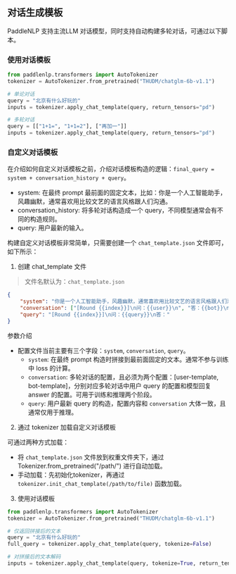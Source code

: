 ## 对话生成模板

PaddleNLP 支持主流LLM 对话模型，同时支持自动构建多轮对话，可通过以下脚本。

### 使用对话模板

```python
from paddlenlp.transformers import AutoTokenizer
tokenizer = AutoTokenizer.from_pretrained("THUDM/chatglm-6b-v1.1")

# 单论对话
query = "北京有什么好玩的"
inputs = tokenizer.apply_chat_template(query, return_tensors="pd")

# 多轮对话
query = [["1+1=", "1+1=2"], ["再加一"]]
inputs = tokenizer.apply_chat_template(query, return_tensors="pd")
```

### 自定义对话模板

在介绍如何自定义对话模板之前，介绍对话模板构造的逻辑：`final_query = system + conversation_history + query`。

* system: 在最终 prompt 最前面的固定文本，比如：你是一个人工智能助手，风趣幽默，通常喜欢用比较文艺的语言风格跟人们沟通。
* conversation_history: 将多轮对话构造成一个 query，不同模型通常会有不同的构造规则。
* query: 用户最新的输入。

构建自定义对话模板非常简单，只需要创建一个 `chat_template.json` 文件即可，如下所示：

1. 创建 chat_template 文件

> 文件名默认为：`chat_template.json`

```json
{
    "system": "你是一个人工智能助手，风趣幽默，通常喜欢用比较文艺的语言风格跟人们沟通。",
    "conversation": ["[Round {{index}}]\n问：{{user}}\n", "答：{{bot}}\n"],
    "query": "[Round {{index}}]\n问：{{query}}\n答："
}
```

参数介绍

* 配置文件当前主要有三个字段：`system`, `conversation`, `query`。
  * `system`: 在最终 prompt 构造时拼接到最前面固定的文本。通常不参与训练中 loss 的计算。
  * `conversation`: 多轮对话的配置，且必须为两个配置：[user-template, bot-template]，分别对应多轮对话中用户 query 的配置和模型回复 answer 的配置。可用于训练和推理两个阶段。
  * `query`: 用户最新 query 的构造，配置内容和 `conversation` 大体一致，且通常仅用于推理。

2. 通过 tokenizer 加载自定义对话模板

可通过两种方式加载：
* 将 `chat_template.json` 文件放到权重文件夹下，通过 Tokenizer.from_pretrained("/path/") 进行自动加载。
* 手动加载：先初始化tokenizer，再通过 `tokenizer.init_chat_template(/path/to/file)` 函数加载。

3. 使用对话模板

```python
from paddlenlp.transformers import AutoTokenizer
tokenizer = AutoTokenizer.from_pretrained("THUDM/chatglm-6b-v1.1")

# 仅返回拼接后的文本
query = "北京有什么好玩的"
full_query = tokenizer.apply_chat_template(query, tokenize=False)

# 对拼接后的文本解码
inputs = tokenizer.apply_chat_template(query, tokenize=True, return_tensors="pd")
```
